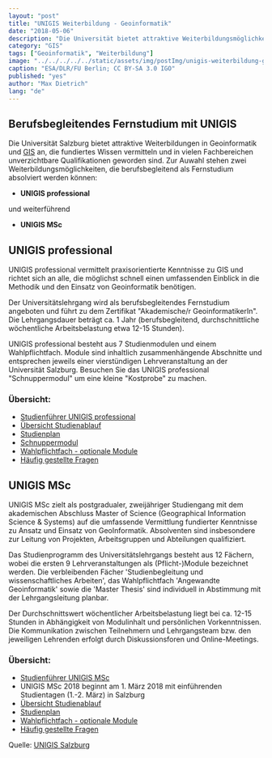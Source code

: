 ```yaml
---
layout: "post"
title: "UNIGIS Weiterbildung - Geoinformatik"
date: "2018-05-06"
description: "Die Universität bietet attraktive Weiterbildungsmöglichkeiten für Geoinformatik"
category: "GIS"
tags: ["Geoinformatik", "Weiterbildung"]
image: "../../../../../static/assets/img/postImg/unigis-weiterbildung-geoinformatik.jpg"
caption: "ESA/DLR/FU Berlin; CC BY-SA 3.0 IGO"
published: "yes"
author: "Max Dietrich"
lang: "de"
---
```


## Berufsbegleitendes Fernstudium mit UNIGIS

Die Universität Salzburg bietet attraktive Weiterbildungen in Geoinformatik und [GIS](/gis/was-ist-gis "Was ist GIS?") an, die fundiertes Wissen vermitteln und in vielen Fachbereichen unverzichtbare Qualifikationen geworden sind. Zur Auwahl stehen zwei Weiterbildungsmöglichkeiten, die berufsbegleitend als Fernstudium absolviert werden können:

*   **UNIGIS professional**

und weiterführend

*   **UNIGIS MSc**

## UNIGIS professional

UNIGIS professional vermittelt praxisorientierte Kenntnisse zu GIS und richtet sich an alle, die möglichst schnell einen umfassenden Einblick in die Methodik und den Einsatz von Geoinformatik benötigen.

Der Universitätslehrgang wird als berufsbegleitendes Fernstudium angeboten und führt zu dem Zertifikat "Akademische/r GeoinformatikerIn". Die Lehrgangsdauer beträgt ca. 1 Jahr (berufsbegleitend, durchschnittliche wöchentliche Arbeitsbelastung etwa 12-15 Stunden).

UNIGIS professional besteht aus 7 Studienmodulen und einem Wahlpflichtfach. Module sind inhaltlich zusammenhängende Abschnitte und entsprechen jeweils einer vierstündigen Lehrveranstaltung an der Universität Salzburg. Besuchen Sie das UNIGIS professional "Schnuppermodul" um eine kleine "Kostprobe" zu machen.

### Übersicht:

*   [Studienführer UNIGIS professional](https://www.unigis.at/files/UNIGIS%20Studienfuehrer%20prof.pdf "Studienführer UNIGIS professional")
*   [Übersicht Studienablauf](https://www.unigis.at/files/Uebersicht_Studienablauf_UNIGIS_professional.pdf "Übersicht Studienablauf professional")
*   [Studienplan](https://www.unigis.at/files/curriculum_unigis-prof.pdf "Studienplan professional")
*   [Schnuppermodul](https://www.unigis.at/schnuppermodul/index.html "Schnuppermodul")
*   [Wahlpflichtfach - optionale Module](https://www.unigis.at/index.php/club-unigis/weiterbildung#optionale_module "Wahlpflichtfach - optionale Module - professional")
*   [Häufig gestellte Fragen](https://www.unigis.at/index.php/fernstudien/faq "Häufig gestellte Fragen")

## UNIGIS MSc

UNIGIS MSc zielt als postgradualer, zweijähriger Studiengang mit dem akademischen Abschluss Master of Science (Geographical Information Science & Systems) auf die umfassende Vermittlung fundierter Kenntnisse zu Ansatz und Einsatz von GeoInformatik. Absolventen sind insbesondere zur Leitung von Projekten, Arbeitsgruppen und Abteilungen qualifiziert.

Das Studienprogramm des Universitätslehrgangs besteht aus 12 Fächern, wobei die ersten 9 Lehrveranstaltungen als (Pflicht-)Module bezeichnet werden. Die verbleibenden Fächer 'Studienbegleitung und wissenschaftliches Arbeiten', das Wahlpflichtfach 'Angewandte Geoinformatik' sowie die 'Master Thesis' sind individuell in Abstimmung mit der Lehrgangsleitung planbar.

Der Durchschnittswert wöchentlicher Arbeitsbelastung liegt bei ca. 12-15 Stunden in Abhängigkeit von Modulinhalt und persönlichen Vorkenntnissen. Die Kommunikation zwischen Teilnehmern und Lehrgangsteam bzw. den jeweiligen Lehrenden erfolgt durch Diskussionsforen und Online-Meetings.

### Übersicht:

*   [Studienführer UNIGIS MSc](https://www.unigis.at/files/UNIGIS%20Studienfuehrer%20MSc.pdf "Studienführer UNIGIS MSc")
*   UNIGIS MSc 2018 beginnt am 1\. März 2018 mit einführenden Studientagen (1.-2\. März) in Salzburg
*   [Übersicht Studienablauf](https://www.unigis.at/files/Uebersicht_Studienablauf_UNIGIS_MSc.pdf "Übersicht Studienablauf MSc")
*   [Studienplan](https://www.unigis.at/files/curriculum_unigis-msc.pdf "Studienplan MSc")
*   [Wahlpflichtfach - optionale Module](https://www.unigis.at/index.php/club-unigis/weiterbildung#optionale_module "Wahlpflichtfach - optionale Module - MSc")
*   [Häufig gestellte Fragen](https://www.unigis.at/index.php/fernstudien/faq "Häufig gestellte Fragen")

Quelle: [UNIGIS Salzburg](https://www.unigis.at/index.php/fernstudien "UNIGIS Salzburg")
